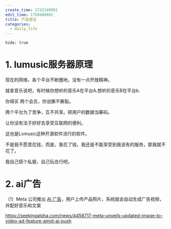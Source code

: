 ```yaml
---
create_time: 1732349981
edit_time: 1750400892
title: 产品想法
categories:
  - daily_life
---
```



```bash
hide: true
```

# 1. lumusic服务器原理

现在的网络，各个平台不断圈地，没有一点开放精神。

就拿音乐说吧，有时候你想听的音乐A在平台A.想听的音乐B在平台b.

你得买 两个会员，你说撕不撕裂。

两个平台为了竞争，互不共享。把用户的数据当筹码。

让你没有法子好好去享受互联网的便利。

这也是Lxmusic这种开源软件流行的软件。

不是我不愿意花钱，而是，我花了钱，我还是不能享受到我该有的服务，那我就不花了。

我自己搭个私服，自己玩总行吧。

# 2. ai广告

（1）Meta 公司推出 <u>AI 广告</u>，用户上传产品照片，系统就会自动生成广告视频，并配好音乐和文案

https://seekingalpha.com/news/4458717-meta-unveils-updated-image-to-video-ad-feature-amid-ai-push

